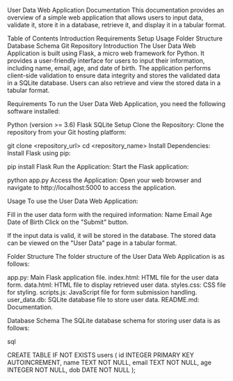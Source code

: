 User Data Web Application Documentation
This documentation provides an overview of a simple web application that allows users to input data, validate it, store it in a database, retrieve it, and display it in a tabular format.

Table of Contents
Introduction
Requirements
Setup
Usage
Folder Structure
Database Schema
Git Repository
Introduction
The User Data Web Application is built using Flask, a micro web framework for Python. It provides a user-friendly interface for users to input their information, including name, email, age, and date of birth. The application performs client-side validation to ensure data integrity and stores the validated data in a SQLite database. Users can also retrieve and view the stored data in a tabular format.

Requirements
To run the User Data Web Application, you need the following software installed:

Python (version >= 3.6)
Flask
SQLite
Setup
Clone the Repository: Clone the repository from your Git hosting platform:

git clone <repository_url>
cd <repository_name>
Install Dependencies: Install Flask using pip:

pip install Flask
Run the Application: Start the Flask application:

python app.py
Access the Application: Open your web browser and navigate to http://localhost:5000 to access the application.

Usage
To use the User Data Web Application:

Fill in the user data form with the required information:
Name
Email
Age
Date of Birth
Click on the "Submit" button.

If the input data is valid, it will be stored in the database.
The stored data can be viewed on the "User Data" page in a tabular format.

Folder Structure
The folder structure of the User Data Web Application is as follows:

app.py: Main Flask application file.
index.html: HTML file for the user data form.
data.html: HTML file to display retrieved user data.
styles.css: CSS file for styling.
scripts.js: JavaScript file for form submission handling.
user_data.db: SQLite database file to store user data.
README.md: Documentation.

Database Schema
The SQLite database schema for storing user data is as follows:

sql

CREATE TABLE IF NOT EXISTS users (
    id INTEGER PRIMARY KEY AUTOINCREMENT,
    name TEXT NOT NULL,
    email TEXT NOT NULL,
    age INTEGER NOT NULL,
    dob DATE NOT NULL
);

